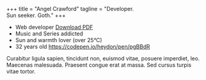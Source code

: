 +++
title = "Angel Crawford"
tagline = "Developer. <br />Sun seeker. Goth."
+++

* Web developer <a href="example.pdf">Download PDF</a>
* Music and Series addicted
* Sun and warmth lover (over 25°C)
* 32 years old https://codepen.io/heydon/pen/pgBBdR

Curabitur ligula sapien, tincidunt non, euismod vitae, posuere imperdiet, leo. Maecenas malesuada. Praesent congue erat at massa. Sed cursus turpis vitae tortor.
